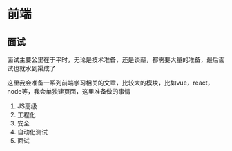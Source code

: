 # 前端


## 面试

面试主要公里在于平时，无论是技术准备，还是谈薪，都需要大量的准备，最后面试也就水到渠成了


这里我会准备一系列前端学习相关的文章，比较大的模块，比如vue，react，node等，我会单独建页面，这里准备做的事情

1. JS高级
2. 工程化
3. 安全
4. 自动化测试
5. 面试







